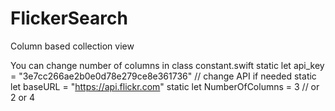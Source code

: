 # FlickerSearch
Column based collection view

You can change number of columns in class constant.swift
    static let api_key = "3e7cc266ae2b0e0d78e279ce8e361736" // change API if needed
    static let baseURL = "https://api.flickr.com"
    static let NumberOfColumns = 3 // or 2 or 4
    
    
